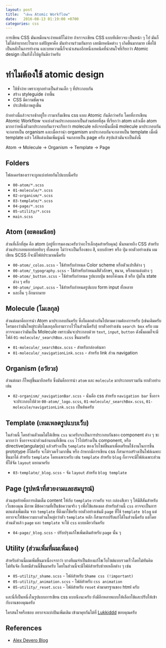 ```yaml
---
layout: post
title:  "เขียน Atomic Workflow"
date:   2016-08-13 01:19:00 +0700
categories: css
---
```


การเขียน CSS มันเหมือนจะง่ายแต่ก็ไม่ง่าย ถ้าเราจะเขียน CSS แบบทีเดียวจบ เป็นหน้า ๆ ไป มันก็ไม่ได้ลำบากอะไรมาก แต่ปัญหาคือ มันทำงานร่วมกันยาก เลยมีเทคนิคต่าง ๆ เกิดขึ้นมากมาย เพื่อใช้เป็นหลักในการทำงาน และบทความนี้ก็จะนำเสนออีกหนึ่งเทคนิคที่น่าสนใจที่เรียกว่า Atomic design เป็นยังไงไปดูกันดีกว่าครับ

# ทำไมต้องใช้ atomic design
- ใช้ซ้ำง่าย เพราะทุกอย่างเป็นส่วนเล็ก ๆ ที่ประกอบกัน
- สร้าง styleguide ง่ายขึ้น
- CSS มีความชัดเจน
- ประสิทธิภาพสูงขึ้น

ถ้าอย่างนี้แล้วจะรอช้าอยู่ใย เรามาเริ่มเขียน css แบบ Atomic กันดีกว่าครับ โดยที่การเขียน Atomic Workflow จะแบ่งส่วนประกอบออกเป็นส่วนย่อยที่สุด ที่เรียกว่า atom แล้วเมื่อ atom มากกว่าหนึ่งตัวมาประกอบกันเราจะเรียกว่า molecule หลังจากนั้นเมื่อมี molecule มาประกอบกันจะกลายเป็น organism และเมื่อเรานำ orgamism มาประกอบกันจะกลายเป็น template เมื่อมี template แล้ว ใส่สีแต่งเติมเพิ่มนู่นนี่ จนกลายเป็น page ครับ สรุปแล้วมันจะเป็นดังนี้

Atom -> Molecule -> Organism -> Template -> Page

## Folders
โฟลเดอร์ของเราจะถูกแบ่งย่อยกันไปแบบนี้ครับ
- `00-atom/*.scss`
- `01-molecule/*.scss`
- `02-organism/*.scss`
- `03-template/*.scss`
- `04-page/*.scss`
- `05-utility/*.scss`
- `main.scss`

## Atom (อะตอมน้อย)
ส่วนที่เล็กที่สุด คือ atom (อยู่ที่การมองนะครับว่าอะไรเล็กสุดสำหรับคุณ) นั่นหมายถึง CSS สำหรับส่วนประกอยแยกย่อยยิบๆ ทั้งหลาย ไม่ว่าจะเป็นเรื่องของ สี, แบบอักษร หรือ ปุ่ม ยกตัวอย่างเช่น ผมเขียน SCSS ก็จะมีไฟล์ประมาณนี้ครับ
- `00-atom/_colos.scss` - ใช้สำหรับกำหนด Color scheme หรือตัวแปรสีต่าง ๆ
- `00-atom/_typography.scss` - ใช้สำหรับกำหนดสีตัวอักษร, ขนาด, หรือตกแต่งต่าง ๆ
- `00-atom/_button.scss` - ใช้สำหรับกำหนด รูปแบบปุ่ม ขอบโค้งมน สี หรือ ปุ่มใน state ต่าง ๆ ครับ
- `00-atom/_input.scss` - ใช้สำหรับกำหนดรูปแบบ form input ทั้งหลาย
- และอื่น ๆ อีกมากมาย

## Molecule (โมเลกุล)
ส่วนต่อมาคือการนำ Atom มาประกอบกันครับ ซึ่งก็แตกต่างกันไปตามความต้องการครับ (เช่นเดิมครับ ใครมองว่ามันใหญ่ระดับโมเลกุลก็เอามาวางไว้ในส่วนนี้ครับ) ยกตัวอย่างเช่น `search box` ครับ ผมอาจจะมองว่ามันเป็น Molecule เพราะมันจะประกอบด้วย `text`, `input`, `button` ดังนั้นผมก็จะมีไฟล์ `01-molecule/_searchBox.scss` ขึ้นมาครับ
- `01-molecule/_searchBox.scss` - สำหรับกล่องค้นหา
- `01-molecule/_navigationLink.scss` - สำหรับ link ส่วน navigation

## Organism (อวัยวะ)
ส่วนต่อมา ก็ใหญ่ขึ้นมาอีกครับ ซึ่งมันคือการนำ `atom` และ `molecule` มาประกอบรวมกัน ยกตัวอย่างเช่น
- `02-organism/_navigationBar.scss` - นั่นคือ css สำหรับ `navigation bar` ซึ่งอาจจะประกอบไปด้วย `00-atom/_logo.scss`, `01-molecule/_searchBox.scss`, `01-molecule/navigationLink.scss` เป็นต้นครับ

## Template (เทมเพลตรูปแบบเว็บ)
ในส่วนนี้ โดยส่วนตัวผมไม่ได้เขียน `css` นะครับจะเป็นการประกอบกันของ component ต่าง ๆ ซะมากกว่า ซึ่งอาจจะนำส่วนด้านบนที่เขียน `css` ไว้ไปสร้างเป็น component, หรือ directive(angularjs) แล้วสร้างเป็น `template` ของเว็บไซต์ขึ้นมาเพื่อเตรียมใช้งานในการขึ้น prototype ก็ได้ครับ จะได้รวดเร็วมากขึ้น หรือ ถ้าหากมีการเขียน css ก็สามารถสร้างเป็นไฟล์เฉพาะขึ้นมาได้ สำหรับ `template` โดยเฉพาะครับ เช่น `template` สำหรับ `blog` ก็อาจจะมีไฟล์เฉพาะส่วนที่ใช้จัด `layout` แยกมาครับ
- `03-template/_blog.scss` - จัด `layout` สำหรับ `blog template`

## Page (รูปหน้าที่สวยงามและสมบูรณ์)
ส่วนสุดท้ายคือการเติมเต็ม content ให้กับ `template` เราครับ จาก กล่องสีเทา ๆ ให้มีสีสันสำหรับเว็บของคุณ มีภาพ มีข้อความที่เป็นข้อความจริง ๆ เพื่อใช้แสดงผล สำหรับส่วนนี้ `css` อาจจะเป็นการตกแต่งเพิ่มเติม จาก `template` ที่ดึงมาใช้ครับ ยกตัวอย่างเช่นมี `page` ที่ใช้ `template blog` แต่อยากจะให้ข้อความบางส่วนใหญ่กว่าตัว `template` หลัก ก็สามารถปรับแก้ได้ในส่วนนี้ครับ แต่โดยส่วนตัวแล้ว `page` และ `template` จะใช้ `css` แบบเดียวกันครับ
- `04-page/_blog.scss` - ปรับปรุงแก้ไขเพิ่มเติมสำหรับ `page` นั้น ๆ

## Utility (ส่วนเพิ่มที่ผมเพิ่มเอง)
สำหรับส่วนนี้ผมเพิ่มขึ้นมาเนื่องจากว่า บางทีผมจำเป็นต้องแก้ไขเว็บไซต์แบบรวดเร็วโดยไม่ทันคิด ไม่ทันจัด ก็เลยมีส่วนนี้ขึ้นมาครับ โดยในส่วนนี้จะมีไฟล์สำหรับช่วยเหลือต่าง ๆ เช่น
- `05-utility/_shame.scss` - ไฟล์สำหรับ `Shame css (!important)`
- `05-utility/_animation.scss` - ไฟล์สำหรับ `css animation`
- `05-utility/_reset.scss` - ไฟล์สำหรับ `reset` ค่ามาตรฐานของ html ครับ

และนี่ก็เป็นหนึ่งในรูปแบบการเขียน css แบบนึงนะครับ ยังมีอีกหลายแบบให้เลือกใช้และปรับให้เข้ากับงานของคุณครับ

ใครสนใจหรือชอบ อยากจะแบ่งปันเพิ่มเติม เข้ามาคุยกันได้ที่ [Lukkiddd](http://www.facebook.com/lukkiddd) ขอบคุณครับ

## References
- [Alex Devero Blog](http://blog.alexdevero.com/atomic-design-scalable-modular-css-sass/)
